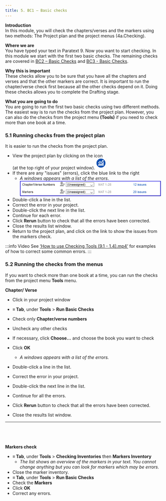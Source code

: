 ```yaml
---
title: 5. BC1 – Basic checks
---
```

**Introduction**  
In this module, you will check the chapters/verses and the markers using two methods: The Project plan and the project menus (4a.Checking).

**Where we are**  
You have typed your text in Paratext 9. Now you want to start checking. In this module we start with the first two basic checks. The remaining checks are covered in [BC2 – Basic Checks](../03-Stage-2/12.BC2.md) and [BC3 - Basic Checks](../04-Stage-3/19.BC3.md). 

**Why this is important**  
These checks allow you to be sure that you have all the chapters and verses and that the other markers are correct. It is important to run the chapter/verse check first because all the other checks depend on it. Doing these checks allows you to complete the Drafting stage.

**What you are going to do**  
You are going to run the first two basic checks using two different methods. The easiest way is to run the checks from the project plan. However, you can also do the checks from the project menu **(Tools)** if you need to check more than one book at a time.

### 5.1 Running checks from the project plan
It is easier to run the checks from the project plan.

-  View the project plan by clicking on the icon  
    (at the top right of your project window).![](../media/4b0b6eb237606727f105a01beffe64c2.png)
-  If there are any "issues" (errors), click the blue link to the right  
    -  *A windows appears with a list of the errors*.  
    ![](../media/9b0bc6de6491c34d3e3dea878411ac11.png)
-  Double-click a line in the list.
-  Correct the error in your project.
-  Double-click the next line in the list.
-  Continue for each error.
-  Click **Rerun** button to check that all the errors have been corrected.
-  Close the results list window.
-  Return to the project plan, and click on the link to show the issues from the markers check.

:::info Video
See [‘How to use Checking Tools (9.1 - 1.4).mp4’](https://vimeo.com/461361122) for examples of how to correct some common errors.
:::

### 5.2 Running the checks from the menus
If you want to check more than one book at a time, you can run the checks from the project menu **Tools** menu.

**Chapter/ Verse**  
-  Click in your project window
-  **≡ Tab**, under **Tools** \> **Run Basic Checks**
-  Check only **Chapter/verse numbers**
-  Uncheck any other checks
-  If necessary, click **Choose…** and choose the book you want to check
-  Click **OK**  
    -  *A windows appears with a list of the errors.*

    

-  Double-click a line in the list.
-  Correct the error in your project.
-  Double-click the next line in the list.
-  Continue for all the errors.
-  Click **Rerun** button to check that all the errors have been corrected.
-  Close the results list window.
 
-----

 
-----

**Markers check**  
-  **≡ Tab**, under **Tools** \> **Checking Inventories** then **Markers Inventory**  
    -  *The list shows an overview of the markers in your text. You cannot change anything but you can look for markers which may be errors.*
-  Close the marker inventory.
-  **≡ Tab**, under **Tools** \> **Run Basic Checks**
-  Check the **Markers**
-  Click **OK**
-  Correct any errors.
